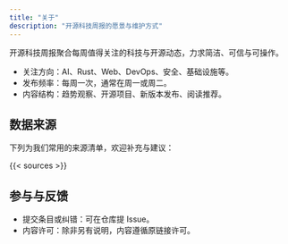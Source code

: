 ```yaml
---
title: "关于"
description: "开源科技周报的愿景与维护方式"
---
```


开源科技周报聚合每周值得关注的科技与开源动态，力求简洁、可信与可操作。

- 关注方向：AI、Rust、Web、DevOps、安全、基础设施等。
- 发布频率：每周一次，通常在周一或周二。
- 内容结构：趋势观察、开源项目、新版本发布、阅读推荐。

## 数据来源

下列为我们常用的来源清单，欢迎补充与建议：

{{< sources >}}

## 参与与反馈

- 提交条目或纠错：可在仓库提 Issue。
- 内容许可：除非另有说明，内容遵循原链接许可。